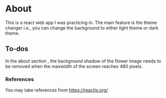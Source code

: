 # About 

This is a react web app I was practicing in. The main feature is the theme changer i.e., you can change the background to either light theme or dark theme.

## To-dos

In the about section , the background shadow of the flower image needs to be removed when the maxwidth of the screen reaches 480 pixels.

### References
 
 You may take references from https://reactjs.org/
